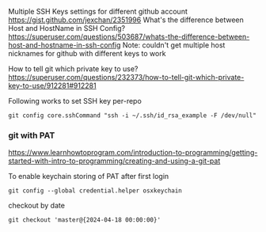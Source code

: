 
Multiple SSH Keys settings for different github account
https://gist.github.com/jexchan/2351996
What's the difference between Host and HostName in SSH Config?
https://superuser.com/questions/503687/whats-the-difference-between-host-and-hostname-in-ssh-config
Note: couldn't get multiple host nicknames for github with different keys to work


How to tell git which private key to use?
https://superuser.com/questions/232373/how-to-tell-git-which-private-key-to-use/912281#912281

Following works to set SSH key per-repo
```
git config core.sshCommand "ssh -i ~/.ssh/id_rsa_example -F /dev/null"
```

### git with PAT

https://www.learnhowtoprogram.com/introduction-to-programming/getting-started-with-intro-to-programming/creating-and-using-a-git-pat

To enable keychain storing of PAT after first login
```
git config --global credential.helper osxkeychain
```

checkout by date
```
git checkout 'master@{2024-04-18 00:00:00}'
```